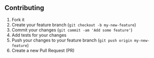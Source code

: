 ## Contributing

1. Fork it
2. Create your feature branch (`git checkout -b my-new-feature`)
3. Commit your changes (`git commit -am 'Add some feature'`)
4. Add tests for your changes
5. Push your changes to your feature branch (`git push origin my-new-feature`)
6. Create a new Pull Request (PR)
